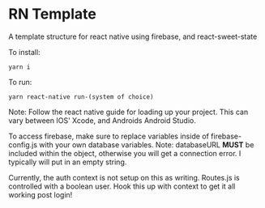 # RN Template

A template structure for react native using firebase, and react-sweet-state

To install:
```
yarn i
```

To run:
```
yarn react-native run-(system of choice)
```

Note: Follow the react native guide for loading up your project. This can vary between IOS' Xcode, and Androids Android Studio.

To access firebase, make sure to replace variables inside of firebase-config.js with your own database variables. Note: databaseURL **MUST** be included within the object, otherwise you will get a connection error. I typically will put in an empty string.

Currently, the auth context is not setup on this as writing. Routes.js is controlled with a boolean user. Hook this up with context to get it all working post login!